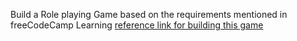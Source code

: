Build a Role playing Game based on the requirements mentioned in freeCodeCamp Learning
[reference link for building this game](https://www.freecodecamp.org/learn/javascript-algorithms-and-data-structures-v8/learn-basic-javascript-by-building-a-role-playing-game/step-173)